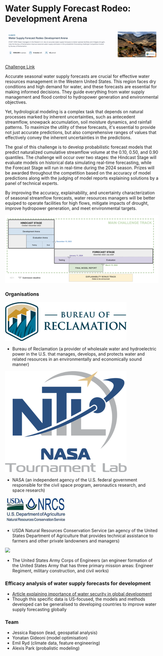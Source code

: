# Water Supply Forecast Rodeo: Development Arena

![title card](title-card.png)

[Challenge Link](https://www.drivendata.org/competitions/254/reclamation-water-supply-forecast-dev/)

Accurate seasonal water supply forecasts are crucial for effective water resources management in the Western United States. This region faces dry conditions and high demand for water, and these forecasts are essential for making informed decisions. They guide everything from water supply management and flood control to hydropower generation and environmental objectives.

Yet, hydrological modeling is a complex task that depends on natural processes marked by inherent uncertainties, such as antecedent streamflow, snowpack accumulation, soil moisture dynamics, and rainfall patterns. To maximize the utility of these forecasts, it's essential to provide not just accurate predictions, but also comprehensive ranges of values that effectively convey the inherent uncertainties in the predictions.

The goal of this challenge is to develop probabilistic forecast models that predict naturalized cumulative streamflow volume at the 0.10, 0.50, and 0.90 quantiles. The challenge will occur over two stages: the Hindcast Stage will evaluate models on historical data simulating real-time forecasting, while the Forecast Stage will run in real-time during the 2024 season. Prizes will be awarded throughout the competition based on the accuracy of model predictions along with the judging of model reports explaining solutions by a panel of technical experts.

By improving the accuracy, explainability, and uncertainty characterization of seasonal streamflow forecasts, water resources managers will be better equiped to operate facilities for high flows, mitigate impacts of drought, improve hydropower generation, and meet environmental targets.

![timeline](timeline.png)

### Organisations

<img src="bureau-of-reclamation.png" width="400">

- Bureau of Reclamation (a provider of wholesale water and hydroelectric power in the U.S. that manages, develops, and protects water and related resources in an environmentally and economically sound manner)

<img src="nasa.png" width="400">

- NASA (an independent agency of the U.S. federal government responsible for the civil space program, aeronautics research, and space research)

<img src="usda.png" width="200">

- USDA Natural Resources Conservation Service (an agency of the United States Department of Agriculture that provides technical assistance to farmers and other private landowners and managers)

<img src="army-corps.png" width="200">

- The United States Army Corps of Engineers (an engineer formation of the United States Army that has three primary mission areas: Engineer Regiment, military construction, and civil works)

### Efficacy analysis of water supply forecasts for development
- [Article explaining importance of water security in global development](https://www.lse.ac.uk/granthaminstitute/explainers/what-is-water-security-and-how-is-it-impacted-by-climate-change/)
- Though this specific data is US-focused, the models and methods developed can be generalised to developing countries to improve water supply forecasting globally

### Team
- Jessica Rapson (lead, geospatial analysis)
- Yonatan Gideoni (model optimisation)
- Emil Ryd (climate data, feature engineering)
- Alexis Park (probalistic modeling)
